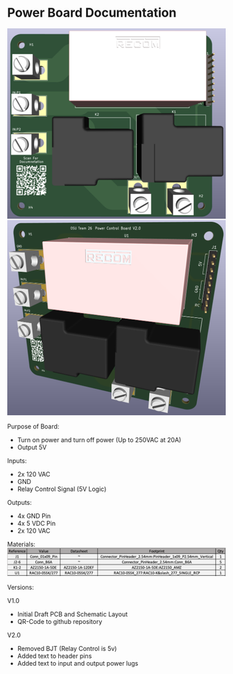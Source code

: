 # Power Board Documentation
![Power_Board_3D_Front_PCB Image](https://github.com/Louis-Ahumada-Medina/EV-Smart-Charger/blob/179e2c16c8c6720629572131a6718b17f2b1724e/Hardware/Power_Board/Power_Board_3D_Front_PCB.png)
![Power_Board/Power_Board_3D_Side_PCB Image](https://github.com/Louis-Ahumada-Medina/EV-Smart-Charger/blob/179e2c16c8c6720629572131a6718b17f2b1724e/Hardware/Power_Board/Power_Board_3D_Side_PCB.png)

Purpose of Board:
- Turn on power and turn off power (Up to 250VAC at 20A)
- Output 5V

Inputs:
- 2x 120 VAC
- GND
- Relay Control Signal (5V Logic)

Outputs:
- 4x GND Pin
- 4x 5 VDC Pin
- 2x 120 VAC

Materials:
![BOM Image](https://github.com/Louis-Ahumada-Medina/EV-Smart-Charger/blob/179e2c16c8c6720629572131a6718b17f2b1724e/Hardware/Power_Board/BOM.png)

Versions:

V1.0

- Initial Draft PCB and Schematic Layout
- QR-Code to github repository

V2.0

- Removed BJT (Relay Control is 5v)
- Added text to header pins
- Added text to input and output power lugs
